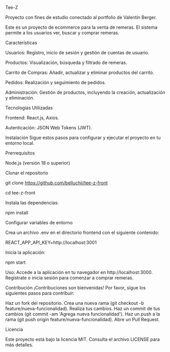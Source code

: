 Tee-Z

Proyecto con fines de estudio conectado al portfolio de Valentin Berger.

Este es un proyecto de ecommerce para la venta de remeras. El sistema permite a los usuarios ver, buscar y comprar remeras.

Características

Usuarios: Registro, inicio de sesión y gestión de cuentas de usuario.

Productos: Visualización, búsqueda y filtrado de remeras.

Carrito de Compras: Añadir, actualizar y eliminar productos del carrito.

Pedidos: Realización y seguimiento de pedidos.

Administración: Gestión de productos, incluyendo la creación, actualización y eliminación.

Tecnologías Utilizadas

Frontend: React.js, Axios.

Autenticación: JSON Web Tokens (JWT).

Instalación
Sigue estos pasos para configurar y ejecutar el proyecto en tu entorno local.

Prerrequisitos

Node.js (versión 18 o superior)

Clonar el repositorio

git clone https://github.com/belluchii/tee-z-front

cd tee-z-front

Instala las dependencias:

npm install

Configurar variables de entorno

Crea un archivo .env en el directorio frontend con el siguiente contenido:

REACT_APP_API_KEY=http://localhost:3001

Inicia la aplicación:

npm start

Uso:
Accede a la aplicación en tu navegador en http://localhost:3000.
Regístrate o inicia sesión para comenzar a comprar remeras.

Contribución
¡Contribuciones son bienvenidas! Por favor, sigue los siguientes pasos para contribuir:

Haz un fork del repositorio.
Crea una nueva rama (git checkout -b feature/nueva-funcionalidad).
Realiza tus cambios.
Haz un commit de tus cambios (git commit -am 'Agrega nueva funcionalidad').
Haz un push a la rama (git push origin feature/nueva-funcionalidad).
Abre un Pull Request.

Licencia

Este proyecto está bajo la licencia MIT. Consulta el archivo LICENSE para más detalles.
